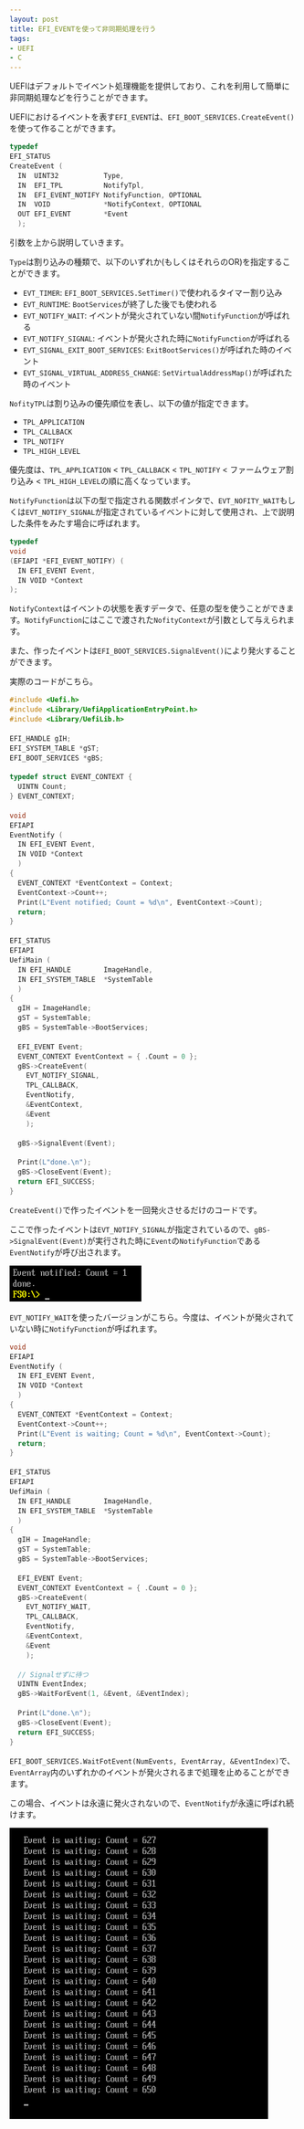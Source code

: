 ```yaml
---
layout: post
title: EFI_EVENTを使って非同期処理を行う
tags:
- UEFI
- C
---
```


UEFIはデフォルトでイベント処理機能を提供しており、これを利用して簡単に非同期処理などを行うことができます。

UEFIにおけるイベントを表す`EFI_EVENT`は、`EFI_BOOT_SERVICES.CreateEvent()`を使って作ることができます。

``` c
typedef
EFI_STATUS
CreateEvent (
  IN  UINT32           Type,
  IN  EFI_TPL          NotifyTpl,
  IN  EFI_EVENT_NOTIFY NotifyFunction, OPTIONAL
  IN  VOID             *NotifyContext, OPTIONAL
  OUT EFI_EVENT        *Event
  );
```

引数を上から説明していきます。

`Type`は割り込みの種類で、以下のいずれか(もしくはそれらのOR)を指定することができます。

+ `EVT_TIMER`: `EFI_BOOT_SERVICES.SetTimer()`で使われるタイマー割り込み
+ `EVT_RUNTIME`: `BootServices`が終了した後でも使われる
+ `EVT_NOTIFY_WAIT`: イベントが発火されていない間`NotifyFunction`が呼ばれる
+ `EVT_NOTIFY_SIGNAL`: イベントが発火された時に`NotifyFunction`が呼ばれる
+ `EVT_SIGNAL_EXIT_BOOT_SERVICES`: `ExitBootServices()`が呼ばれた時のイベント
+ `EVT_SIGNAL_VIRTUAL_ADDRESS_CHANGE`: `SetVirtualAddressMap()`が呼ばれた時のイベント

`NofityTPL`は割り込みの優先順位を表し、以下の値が指定できます。

+ `TPL_APPLICATION`
+ `TPL_CALLBACK`
+ `TPL_NOTIFY`
+ `TPL_HIGH_LEVEL`

優先度は、`TPL_APPLICATION` < `TPL_CALLBACK` < `TPL_NOTIFY` < ファームウェア割り込み < `TPL_HIGH_LEVEL`の順に高くなっています。

`NotifyFunction`は以下の型で指定される関数ポインタで、`EVT_NOFITY_WAIT`もしくは`EVT_NOTIFY_SIGNAL`が指定されているイベントに対して使用され、上で説明した条件をみたす場合に呼ばれます。

``` c
typedef
void
(EFIAPI *EFI_EVENT_NOTIFY) (
  IN EFI_EVENT Event,
  IN VOID *Context
);
```

`NotifyContext`はイベントの状態を表すデータで、任意の型を使うことができます。`NotifyFunction`にはここで渡された`NofityContext`が引数として与えられます。

また、作ったイベントは`EFI_BOOT_SERVICES.SignalEvent()`により発火することができます。

実際のコードがこちら。

``` c
#include <Uefi.h>
#include <Library/UefiApplicationEntryPoint.h>
#include <Library/UefiLib.h>

EFI_HANDLE gIH;
EFI_SYSTEM_TABLE *gST;
EFI_BOOT_SERVICES *gBS;

typedef struct EVENT_CONTEXT {
  UINTN Count;
} EVENT_CONTEXT;

void
EFIAPI
EventNotify (
  IN EFI_EVENT Event,
  IN VOID *Context
  )
{
  EVENT_CONTEXT *EventContext = Context;
  EventContext->Count++;
  Print(L"Event notified; Count = %d\n", EventContext->Count);
  return;
}

EFI_STATUS
EFIAPI
UefiMain (
  IN EFI_HANDLE        ImageHandle,
  IN EFI_SYSTEM_TABLE  *SystemTable
  )
{
  gIH = ImageHandle;
  gST = SystemTable;
  gBS = SystemTable->BootServices;

  EFI_EVENT Event;
  EVENT_CONTEXT EventContext = { .Count = 0 };
  gBS->CreateEvent(
    EVT_NOTIFY_SIGNAL,
    TPL_CALLBACK,
    EventNotify,
    &EventContext,
    &Event
    );

  gBS->SignalEvent(Event);

  Print(L"done.\n");
  gBS->CloseEvent(Event);
  return EFI_SUCCESS;
}
```

`CreateEvent()`で作ったイベントを一回発火させるだけのコードです。

ここで作ったイベントは`EVT_NOTIFY_SIGNAL`が指定されているので、`gBS->SignalEvent(Event)`が実行された時に`Event`の`NotifyFunction`である`EventNotify`が呼び出されます。

![/img/post/2017-07-03-event-test-01.png](/img/post/2017-07-03-event-test-01.png)



`EVT_NOTIFY_WAIT`を使ったバージョンがこちら。今度は、イベントが発火されていない時に`NotifyFunction`が呼ばれます。

``` c
void
EFIAPI
EventNotify (
  IN EFI_EVENT Event,
  IN VOID *Context
  )
{
  EVENT_CONTEXT *EventContext = Context;
  EventContext->Count++;
  Print(L"Event is waiting; Count = %d\n", EventContext->Count);
  return;
}

EFI_STATUS
EFIAPI
UefiMain (
  IN EFI_HANDLE        ImageHandle,
  IN EFI_SYSTEM_TABLE  *SystemTable
  )
{
  gIH = ImageHandle;
  gST = SystemTable;
  gBS = SystemTable->BootServices;

  EFI_EVENT Event;
  EVENT_CONTEXT EventContext = { .Count = 0 };
  gBS->CreateEvent(
    EVT_NOTIFY_WAIT,
    TPL_CALLBACK,
    EventNotify,
    &EventContext,
    &Event
    );

  // Signalせずに待つ
  UINTN EventIndex;
  gBS->WaitForEvent(1, &Event, &EventIndex);

  Print(L"done.\n");
  gBS->CloseEvent(Event);
  return EFI_SUCCESS;
}
```

`EFI_BOOT_SERVICES.WaitFotEvent(NumEvents, EventArray, &EventIndex)`で、`EventArray`内のいずれかのイベントが発火されるまで処理を止めることができます。

この場合、イベントは永遠に発火されないので、`EventNotify`が永遠に呼ばれ続けます。

![/img/post/2017-07-03-event-test-02.png](/img/post/2017-07-03-event-test-02.png)
